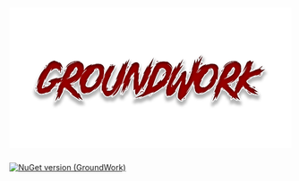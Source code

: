 # ![Logo](Assets/logo.png)

[![NuGet version (GroundWork)](https://img.shields.io/nuget/v/GroundWork.svg?style=flat-square)](https://www.nuget.org/packages/GroundWork/)

